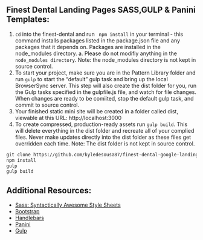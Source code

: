 

## Finest Dental Landing Pages SASS,GULP & Panini Templates:

1.	` cd `  into the finest-dental and run ` npm install`  in your terminal - this command installs packages listed in the package.json file and any packages that it depends on. Packages are installed in the node_modules directory. 
a.	Please do not modifiy anything in the `node_modules directory`. Note: the node_modules directory is not kept in source control. 
2.	To start your project, make sure you are in the Pattern Library folder and run ` gulp `  to start the “default” gulp task and bring up the local BrowserSync server. This step will also create the dist folder for you, run the Gulp tasks specified in the gulpfile.js file, and watch for file changes. When changes are ready to be comiited, stop the default gulp task, and commit to source control. 
3.	Your finished static mini site will be created in a folder called dist, viewable at this URL:
http://localhost:3000 
4.	To create compressed, production-ready assets run `gulp build`. This will delete everything in the dist folder and recreate all of your complied files. Never make updates directly into the dist folder as these files get overridden each time. Note: The dist folder is not kept in source control. 


```txt
git clone https://github.com/kyledesousa87/finest-dental-google-landing.git
npm install
gulp
gulp build
```

## Additional Resources:
- [Sass: Syntactically Awesome Style Sheets](http://sass-lang.com/)
- [Bootstrap](https://getbootstrap.com/)
- [Handlebars](http://handlebarsjs.com/)
- [Panini](https://github.com/zurb/panini) 
- [Gulp](https://gulpjs.org/getting-started)
